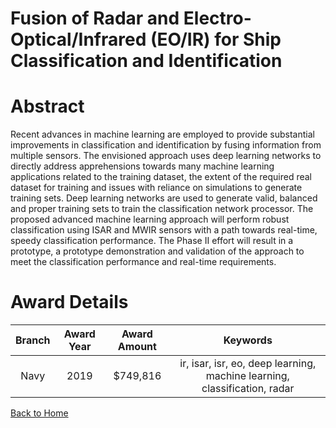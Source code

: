 
Fusion of Radar and Electro-Optical/Infrared (EO/IR) for Ship Classification and Identification
===============================================================================================

# Abstract


Recent advances in machine learning are employed to provide substantial improvements in classification and identification by fusing information from multiple sensors. The envisioned approach uses deep learning networks to directly address apprehensions towards many machine learning applications related to the training dataset, the extent of the required real dataset for training and issues with reliance on simulations to generate training sets. Deep learning networks are used to generate valid, balanced and proper training sets to train the classification network processor. The proposed advanced machine learning approach will perform robust classification using ISAR and MWIR sensors with a path towards real-time, speedy classification performance. The Phase II effort will result in a prototype, a prototype demonstration and validation of the approach to meet the classification performance and real-time requirements.  

# Award Details

|Branch|Award Year|Award Amount|Keywords|
| :---: | :---: | :---: | :---: |
|Navy|2019|$749,816|ir, isar, isr, eo, deep learning, machine learning, classification, radar|
  
  


[Back to Home](https://github.com/chrischow/dod_sbir_awards#1951)
